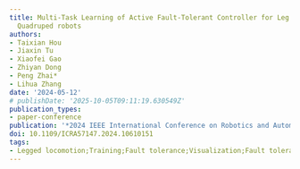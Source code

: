 ```yaml
---
title: Multi-Task Learning of Active Fault-Tolerant Controller for Leg Failures in
  Quadruped robots
authors:
- Taixian Hou
- Jiaxin Tu
- Xiaofei Gao
- Zhiyan Dong
- Peng Zhai*
- Lihua Zhang
date: '2024-05-12'
# publishDate: '2025-10-05T09:11:19.630549Z'
publication_types:
- paper-conference
publication: '*2024 IEEE International Conference on Robotics and Automation (ICRA)*'
doi: 10.1109/ICRA57147.2024.10610151
tags:
- Legged locomotion;Training;Fault tolerance;Visualization;Fault tolerant systems;Multitasking;Reflection
---
```

